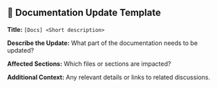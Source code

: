 ## 📖 Documentation Update Template

**Title:** `[Docs] <Short description>`

**Describe the Update:**
What part of the documentation needs to be updated?

**Affected Sections:**
Which files or sections are impacted?

**Additional Context:**
Any relevant details or links to related discussions.
